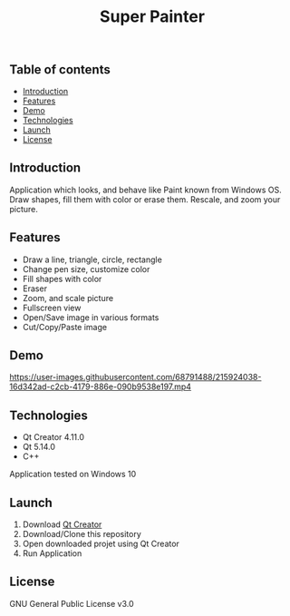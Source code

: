 <h1 align="center">
 <strong>Super Painter</strong>
 <br/><br/>
</h1>


## Table of contents
* [Introduction](#introduction)
* [Features](#features)
* [Demo](#demo)
* [Technologies](#technologies)
* [Launch](#launch)
* [License](#license)

## Introduction
Application which looks, and behave like Paint known from Windows OS. 
Draw shapes, fill them with color or erase them. Rescale, and zoom your picture.

## Features
* Draw a line, triangle, circle, rectangle
* Change pen size, customize color
* Fill shapes with color
* Eraser
* Zoom, and scale picture
* Fullscreen view
* Open/Save image in various formats
* Cut/Copy/Paste image

## Demo
https://user-images.githubusercontent.com/68791488/215924038-16d342ad-c2cb-4179-886e-090b9538e197.mp4


## Technologies
* Qt Creator 4.11.0
* Qt 5.14.0 
* C++

Application tested on Windows 10

## Launch
1. Download [Qt Creator](https://www.qt.io/offline-installers)
2. Download/Clone this repository
3. Open downloaded projet using Qt Creator
4. Run Application

## License
GNU General Public License v3.0
